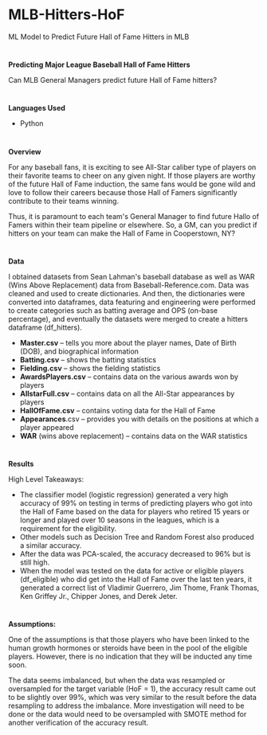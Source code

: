 # MLB-Hitters-HoF
ML Model to Predict Future Hall of Fame Hitters in MLB 
#
**Predicting Major League Baseball Hall of Fame Hitters**

Can MLB General Managers predict future Hall of Fame hitters?
#
**Languages Used**

- Python
#
**Overview**

For any baseball fans, it is exciting to see All-Star caliber type of players on their favorite teams to cheer on any given night. If those players are worthy of the future Hall of Fame induction, the same fans would be gone wild and love to follow their careers because those Hall of Famers significantly contribute to their teams winning.

Thus, it is paramount to each team's General Manager to find future Hallo of Famers within their team pipeline or elsewhere. So, a GM, can you predict if hitters on your team can make the Hall of Fame in Cooperstown, NY?
#
**Data**

I obtained datasets from Sean Lahman's baseball database as well as WAR (Wins Above Replacement) data from Baseball-Reference.com. Data was cleaned and used to create dictionaries. And then, the dictionaries were converted into dataframes, data featuring and engineering were performed to create categories such as batting average and OPS (on-base percentage), and eventually the datasets were merged to create a hitters dataframe (df\_hitters).

- **Master.csv** – tells you more about the player names, Date of Birth (DOB), and biographical information
- **Batting.csv** – shows the batting statistics
- **Fielding.csv** – shows the fielding statistics
- **AwardsPlayers.csv** – contains data on the various awards won by players
- **AllstarFull.csv** – contains data on all the All-Star appearances by players
- **HallOfFame.csv** – contains voting data for the Hall of Fame
- **Appearances**.csv – provides you with details on the positions at which a player appeared
- **WAR** (wins above replacement) – contains data on the WAR statistics
#
**Results**

High Level Takeaways:

- The classifier model (logistic regression) generated a very high accuracy of 99% on testing in terms of predicting players who got into the Hall of Fame based on the data for players who retired 15 years or longer and played over 10 seasons in the leagues, which is a requirement for the eligibility.
- Other models such as Decision Tree and Random Forest also produced a similar accuracy.
- After the data was PCA-scaled, the accuracy decreased to 96% but is still high.
- When the model was tested on the data for active or eligible players (df\_eligible) who did get into the Hall of Fame over the last ten years, it generated a correct list of Vladimir Guerrero, Jim Thome, Frank Thomas, Ken Griffey Jr., Chipper Jones, and Derek Jeter.
#
**Assumptions:**

One of the assumptions is that those players who have been linked to the human growth hormones or steroids have been in the pool of the eligible players. However, there is no indication that they will be inducted any time soon.

The data seems imbalanced, but when the data was resampled or oversampled for the target variable (HoF = 1), the accuracy result came out to be slightly over 99%, which was very similar to the result before the data resampling to address the imbalance. More investigation will need to be done or the data would need to be oversampled with SMOTE method for another verification of the accuracy result.
